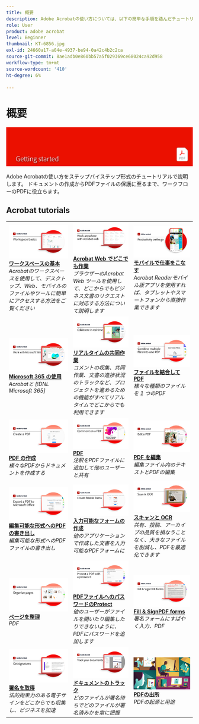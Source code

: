 ```yaml
---
title: 概要
description: Adobe Acrobatの使い方については、以下の簡単な手順を踏んだチュートリアル（1～2 分）をご覧ください
role: User
product: adobe acrobat
level: Beginner
thumbnail: KT-6856.jpg
exl-id: 24660a17-a04e-4937-be94-0a42c4b2c2ca
source-git-commit: 8ae1adb0e860bb57a5f029369ce68024ca92d958
workflow-type: tm+mt
source-wordcount: '410'
ht-degree: 6%

---
```


# 概要

![Acrobat入門の画像](../assets/Hero-GettingStarted.png)

Adobe Acrobatの使い方をステップバイステップ形式のチュートリアルで説明します。 ドキュメントの作成からPDFファイルの保護に至るまで、ワークフローのPDFに役立ちます。

## Acrobat tutorials

<table style="table-layout:fixed">
<tr>
  <td>
    <a href="get-to-know-the-acrobat-dc-interface.md">
      <img alt="ワークスペースの基本" src="../assets/Workspace_1280.png" />
    </a>
    <div>
    <a href="get-to-know-the-acrobat-dc-interface.md"><strong>ワークスペースの基本</strong></a>
    </div>
    <em>Acrobatのワークスペースを使用して、デスクトップ、Web、モバイルのファイルやツールに簡単にアクセスする方法をご覧ください</em>
    <br>
  </td>
  <td>
    <a href="acrobatweb.md">
      <img alt="Acrobat Web でどこでも作業" src="../assets/Acrobatweb_1280.png" />
    </a>
    <div>
    <a href="acrobatweb.md"><strong>Acrobat Web でどこでも作業</strong></a>
    </div>
    <em>ブラウザーのAcrobat Web ツールを使用して、どこからでもビジネス文書のリクエストに対応する方法について説明します</em>
    <br>
  </td>
  <td>
    <a href="productivity.md">
      <img alt="モバイルで仕事をこなす" src="../assets/Productivity_1280.png" />
    </a>
    <div>
     <a href="productivity.md"><strong>モバイルで仕事をこなす</strong></a>
    </div>
    <em>Acrobat Readerモバイル版アプリを使用すれば、タブレットやスマートフォンから直接作業できます</em>
    <br>
  </td>
</tr>
<tr>
   <td>
    <a href="../integrate/integrate-overview.md#microsoft">
      <img alt="Microsoft 365 の使用" src="../assets/WorkMicrosoft365_1280.png" />
    </a>
    <div>
     <a href="../integrate/integrate-overview.md#microsoft"><strong>Microsoft 365 の使用</strong></a>
    </div>
    <em>Acrobatと [!DNL Microsoft 365]</em>
    <br>
  </td>
  <td>
    <a href="collaborate.md">
      <img alt="リアルタイムの共同作業" src="../assets/Collaborate_1280.png" />
    </a>
    <div>
     <a href="collaborate.md"><strong>リアルタイムの共同作業</strong></a>
    </div>
    <em>コメントの収集、共同作業、文書の進捗状況のトラックなど、プロジェクトを進めるための機能がすべてリアルタイムでどこからでも利用できます</em>
    <br>
  </td>
  <td>
    <a href="combine-to-pdf.md">
      <img alt="Combine FilesからPDF" src="../assets/Combine.jpg" />
    </a>
    <div>
     <a href="combine-to-pdf.md"><strong>ファイルを結合してPDF</strong></a>
    </div>
    <em>様々な種類のファイルを 1 つのPDF</em>
    <br>
  </td>
</tr>
<tr>
  <td>
    <a href="create-pdf.md">
      <img alt="PDF ファイルの作成" src="../assets/Create.jpg" />
    </a>
    <div>
    <a href="create-pdf.md"><strong>PDF の作成</strong></a>
    </div>
    <em>様々なPDFからドキュメントを作成する</em>
    <br>
  </td>
 <td>
    <a href="comment-on-pdf-files.md">
      <img alt="PDF" src="../assets/Comment.jpg" />
    </a>
    <div>
    <a href="comment-on-pdf-files.md"><strong>PDF</strong></a>
    </div>
    <em>注釈をPDFファイルに追加して他のユーザーと共有</em>
    <br>
  </td>
  <td>
    <a href="edit-pdf.md">
      <img alt="PDF を編集" src="../assets/Edit.jpg" />
    </a>
    <div>
    <a href="edit-pdf.md"><strong>PDF を編集</strong></a>
    </div>
    <em>編集ファイル内のテキストとPDFの編集</em>
    <br>
  </td>
</tr>
<tr>
  <td>
    <a href="export-pdf.md">
      <img alt="編集可能な形式へのPDFの書き出し" src="../assets/Export.jpg" />
    </a>
    <div>
    <a href="export-pdf.md"><strong>編集可能な形式へのPDFの書き出し</strong></a>
    </div>
    <em>編集可能な形式へのPDFファイルの書き出し</em>
    <br>
  </td>
  <td>
    <a href="create-fillable-forms.md">
      <img alt="入力可能なフォームの作成" src="../assets/Form_1280.png" />
    </a>
    <div>
    <a href="create-fillable-forms.md"><strong>入力可能なフォームの作成</strong></a>
    </div>
    <em>他のアプリケーションで作成した文書を入力可能なPDFフォームに</em>
    <br>
  </td>
  <td>
    <a href="scan-and-ocr.md">
      <img alt="スキャンと OCR" src="../assets/Scan.jpg" />
    </a>
    <div>
    <a href="scan-and-ocr.md"><strong>スキャンと OCR</strong></a>
    </div>
    <em>共有、投稿、アーカイブの品質を損なうことなく、大きなファイルを削減し、PDFを最適化できます</em>
    <br>
  </td>
</tr>
<tr>
 <td>
    <a href="organize.md">
      <img alt="ページを整理" src="../assets/Organize.jpg" />
    </a>
    <div>
    <a href="organize.md"><strong>ページを整理</strong></a>
    </div>
    <em>PDF</em>
    <br>
  </td>
  <td>
    <a href="password-protect.md">
      <img alt="PDFファイルへのパスワードのProtect" src="../assets/Protect.jpg" />
    </a>
    <div>
    <a href="password-protect.md"><strong>PDFファイルへのパスワードのProtect</strong></a>
    </div>
    <em>他のユーザーがファイルを開いたり編集したりできないように、PDFにパスワードを追加します</em>
    <br>
  </td>
  <td>
    <a href="fill-and-sign.md">
      <img alt="署名フォームへの入力とPDF" src="../assets/FillSign_1280.png" />
    </a>
    <div>
    <a href="fill-and-sign.md"><strong>Fill &amp; SignPDF forms</strong></a>
    </div>
    <em>署名フォームにすばやく入力、PDF</em>
    <br>
  </td>
</tr>
<tr>
  <td>
    <a href="signatures.md">
      <img alt="署名を取得" src="../assets/Signatures_1280.png" />
    </a>
    <div>
    <a href="signatures.md"><strong>署名を取得</strong></a>
    </div>
    <em>法的拘束力のある電子サインをどこからでも収集し、ビジネスを加速</em>
    <br>
  </td>
  <td>
    <a href="track.md">
      <img alt="ドキュメントのトラック" src="../assets/Track_1280.png" />
    </a>
    <div>
    <a href="track.md"><strong>ドキュメントのトラック</strong></a>
    </div>
    <em>どのファイルが署名待ちでどのファイルが署名済みかを常に把握</em>
    <br>
  </td>
   <td>
    <a href="where-do-pdfs-come-from.md">
      <img alt="PDFの出所" src="../assets/WherePDFs.jpg" />
    </a>
    <div>
    <a href="where-do-pdfs-come-from.md"><strong>PDFの出所</strong></a>
    </div>
    <em>PDFの起源と用途</em>
    <br>
  </td>
</tr>
</table>
